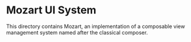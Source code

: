 # Mozart UI System

This directory contains Mozart, an implementation of a composable view
management system named after the classical composer.
